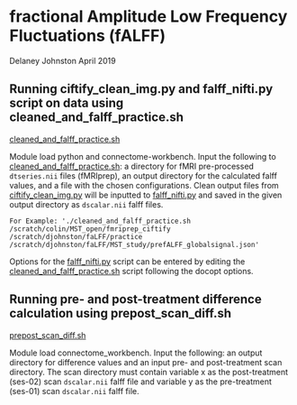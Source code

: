 # fractional Amplitude Low Frequency Fluctuations (fALFF)
Delaney Johnston April 2019


## Running ciftify_clean_img.py and falff_nifti.py script on data using cleaned_and_falff_practice.sh 

[cleaned_and_falff_practice.sh](https://github.com/delaneyjohnston/falff_cifti/blob/master/bin/cleaned_and_falff_practice.sh)

Module load python and connectome-workbench. Input the following to [cleaned_and_falff_practice.sh](https://github.com/delaneyjohnston/falff_cifti/blob/master/bin/cleaned_and_falff_practice.sh): a directory for fMRI pre-processed 
`dtseries.nii` files (fMRIprep), an output directory for the calculated falff values, and a file with the chosen configurations. 
Clean output files from [ciftify_clean_img.py](https://github.com/edickie/ciftify/blob/master/ciftify/bin/ciftify_clean_img.py) will be inputted to [falff_nifti.py](https://github.com/delaneyjohnston/falff_cifti/blob/master/bin/falff_nifti.py) and saved in the given output directory as `dscalar.nii` falff files.

```
For Example: './cleaned_and_falff_practice.sh /scratch/colin/MST_open/fmriprep_ciftify /scratch/djohnston/faLFF/practice /scratch/djohnston/faLFF/MST_study/prefALFF_globalsignal.json'
```

Options for the [falff_nifti.py](https://github.com/delaneyjohnston/falff_cifti/blob/master/bin/falff_nifti.py) script can be entered by editing the [cleaned_and_falff_practice.sh](https://github.com/delaneyjohnston/falff_cifti/blob/master/bin/cleaned_and_falff_practice.sh) script following the docopt options. 


## Running pre- and post-treatment difference calculation using prepost_scan_diff.sh

[prepost_scan_diff.sh](https://github.com/delaneyjohnston/falff_cifti/blob/master/bin/prepost_scan_diff.sh)

Module load connectome_workbench. Input the following: an output directory for difference values and an input pre- and post-treatment scan directory. The scan directory must contain variable x as the post-treatment (ses-02) scan `dscalar.nii` falff file and variable y as the pre-treatment (ses-01) scan `dscalar.nii` falff file.


